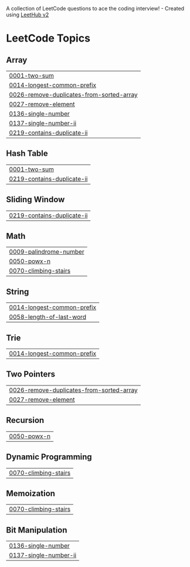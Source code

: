 A collection of LeetCode questions to ace the coding interview! - Created using [LeetHub v2](https://github.com/arunbhardwaj/LeetHub-2.0)
<!---LeetCode Topics Start-->
# LeetCode Topics
## Array
|  |
| ------- |
| [0001-two-sum](https://github.com/22A91A6119/leetcodeproblems/tree/master/0001-two-sum) |
| [0014-longest-common-prefix](https://github.com/22A91A6119/leetcodeproblems/tree/master/0014-longest-common-prefix) |
| [0026-remove-duplicates-from-sorted-array](https://github.com/22A91A6119/leetcodeproblems/tree/master/0026-remove-duplicates-from-sorted-array) |
| [0027-remove-element](https://github.com/22A91A6119/leetcodeproblems/tree/master/0027-remove-element) |
| [0136-single-number](https://github.com/22A91A6119/leetcodeproblems/tree/master/0136-single-number) |
| [0137-single-number-ii](https://github.com/22A91A6119/leetcodeproblems/tree/master/0137-single-number-ii) |
| [0219-contains-duplicate-ii](https://github.com/22A91A6119/leetcodeproblems/tree/master/0219-contains-duplicate-ii) |
## Hash Table
|  |
| ------- |
| [0001-two-sum](https://github.com/22A91A6119/leetcodeproblems/tree/master/0001-two-sum) |
| [0219-contains-duplicate-ii](https://github.com/22A91A6119/leetcodeproblems/tree/master/0219-contains-duplicate-ii) |
## Sliding Window
|  |
| ------- |
| [0219-contains-duplicate-ii](https://github.com/22A91A6119/leetcodeproblems/tree/master/0219-contains-duplicate-ii) |
## Math
|  |
| ------- |
| [0009-palindrome-number](https://github.com/22A91A6119/leetcodeproblems/tree/master/0009-palindrome-number) |
| [0050-powx-n](https://github.com/22A91A6119/leetcodeproblems/tree/master/0050-powx-n) |
| [0070-climbing-stairs](https://github.com/22A91A6119/leetcodeproblems/tree/master/0070-climbing-stairs) |
## String
|  |
| ------- |
| [0014-longest-common-prefix](https://github.com/22A91A6119/leetcodeproblems/tree/master/0014-longest-common-prefix) |
| [0058-length-of-last-word](https://github.com/22A91A6119/leetcodeproblems/tree/master/0058-length-of-last-word) |
## Trie
|  |
| ------- |
| [0014-longest-common-prefix](https://github.com/22A91A6119/leetcodeproblems/tree/master/0014-longest-common-prefix) |
## Two Pointers
|  |
| ------- |
| [0026-remove-duplicates-from-sorted-array](https://github.com/22A91A6119/leetcodeproblems/tree/master/0026-remove-duplicates-from-sorted-array) |
| [0027-remove-element](https://github.com/22A91A6119/leetcodeproblems/tree/master/0027-remove-element) |
## Recursion
|  |
| ------- |
| [0050-powx-n](https://github.com/22A91A6119/leetcodeproblems/tree/master/0050-powx-n) |
## Dynamic Programming
|  |
| ------- |
| [0070-climbing-stairs](https://github.com/22A91A6119/leetcodeproblems/tree/master/0070-climbing-stairs) |
## Memoization
|  |
| ------- |
| [0070-climbing-stairs](https://github.com/22A91A6119/leetcodeproblems/tree/master/0070-climbing-stairs) |
## Bit Manipulation
|  |
| ------- |
| [0136-single-number](https://github.com/22A91A6119/leetcodeproblems/tree/master/0136-single-number) |
| [0137-single-number-ii](https://github.com/22A91A6119/leetcodeproblems/tree/master/0137-single-number-ii) |
<!---LeetCode Topics End-->